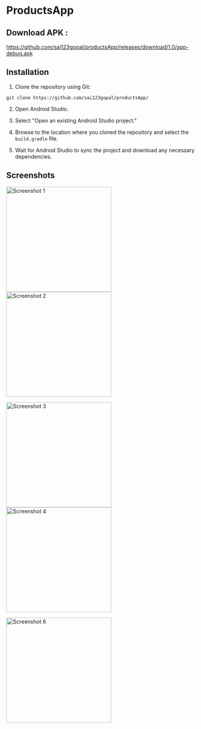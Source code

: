 # ProductsApp



## Download APK : 
https://github.com/sai123gopal/productsApp/releases/download/1.0/app-debug.apk

## Installation

1. Clone the repository using Git:

```git clone https://github.com/sai123gopal/productsApp/```

2. Open Android Studio.

3. Select "Open an existing Android Studio project."

4. Browse to the location where you cloned the repository and select the `build.gradle` file.

5. Wait for Android Studio to sync the project and download any necessary dependencies.

## Screenshots

<img width="280px" src="https://github.com/sai123gopal/productsApp/blob/master/Screenshoots/Screenshot_20230727_164840.jpg" alt="Screenshot 1" ><img src="https://github.com/sai123gopal/productsApp/blob/master/Screenshoots/Screenshot_20230727_174735.jpg" alt="Screenshot 2" width="280px" >

<img src="https://github.com/sai123gopal/productsApp/blob/master/Screenshoots/Screenshot_20230727_171647.jpg" alt="Screenshot 3" width="280"><img src="https://github.com/sai123gopal/productsApp/blob/master/Screenshoots/Screenshot_20230727_171652.jpg" alt="Screenshot 4" width="280">

<img src="https://github.com/sai123gopal/productsApp/blob/master/Screenshoots/Screenshot_20230727_172232.jpg" alt="Screenshot 6" width="280">

